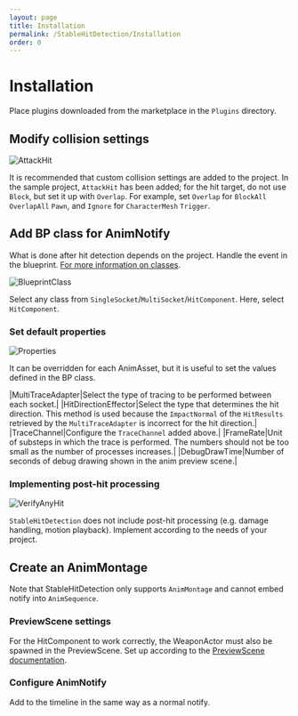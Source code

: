 ```yaml
---
layout: page
title: Installation
permalink: /StableHitDetection/Installation
order: 0
---
```


# Installation

Place plugins downloaded from the marketplace in the `Plugins` directory.

## Modify collision settings
![AttackHit](/assets/img/4f61e75e-36cd-d919-3de9-496ae2240824.png)

It is recommended that custom collision settings are added to the project.
In the sample project, `AttackHit` has been added; for the hit target, do not use `Block`, but set it up with `Overlap`.
For example, set `Overlap` for `BlockAll` `OverlapAll` `Pawn`, and `Ignore` for `CharacterMesh` `Trigger`.

## Add BP class for AnimNotify
What is done after hit detection depends on the project. Handle the event in the blueprint. [For more information on classes](/StableHitDetection/HitDetectionNotify).

![BlueprintClass](/assets/img/ccd580d6-add6-c0df-1db8-c8fe9c4638de.png)

Select any class from `SingleSocket`/`MultiSocket`/`HitComponent`. Here, select `HitComponent`.

### Set default properties
![Properties](/assets/img/9d608de7-46c9-c413-b0ed-20401a798579.png)

It can be overridden for each AnimAsset, but it is useful to set the values defined in the BP class.

|MultiTraceAdapter|Select the type of tracing to be performed between each socket.|
|HitDirectionEffector|Select the type that determines the hit direction. This method is used because the `ImpactNormal` of the `HitResults` retrieved by the `MultiTraceAdapter` is incorrect for the hit direction.|
|TraceChannel|Configure the `TraceChannel` added above.|
|FrameRate|Unit of substeps in which the trace is performed. The numbers should not be too small as the number of processes increases.|
|DebugDrawTime|Number of seconds of debug drawing shown in the anim preview scene.|

### Implementing post-hit processing
![VerifyAnyHit](/assets/img/bbe07310-f66c-d158-7b9a-ca7e15e69004.png)

`StableHitDetection` does not include post-hit processing (e.g. damage handling, motion playback). Implement according to the needs of your project.

## Create an AnimMontage
Note that StableHitDetection only supports `AnimMontage` and cannot embed notify into `AnimSequence`.

### PreviewScene settings
For the HitComponent to work correctly, the WeaponActor must also be spawned in the PreviewScene. Set up according to the [PreviewScene documentation](/StableHitDetection/PreviewScene).

### Configure AnimNotify
Add to the timeline in the same way as a normal notify.
